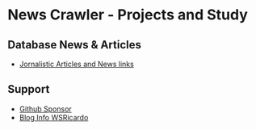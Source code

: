 # News Crawler - Projects and Study

## Database News & Articles

- [Jornalistic Articles and News links](https://github.com/wsricardo/news-crawler/tree/main/database)

## Support 

- [Github Sponsor](https://github.com/sponsors/wsricardo)
- [Blog Info WSRicardo](https://wsricardo.blogspot.com/2023/05/support.html)
